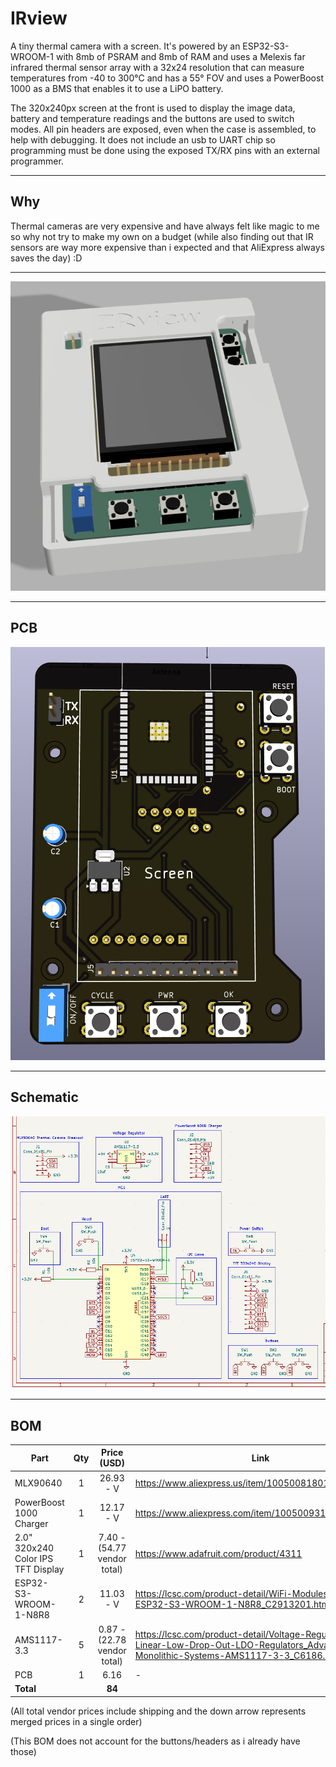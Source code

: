 # IRview

A tiny thermal camera with a screen. It's powered by an  ESP32-S3-WROOM-1 with 8mb of PSRAM and 8mb of RAM and uses a Melexis far infrared thermal sensor array with a 32x24 resolution that can measure temperatures from -40 to 300°C and has a 55° FOV and uses a PowerBoost 1000 as a BMS that enables it to use a LiPO battery.

The 320x240px screen at the front is used to display the image data, battery and temperature readings and the buttons are used to switch modes. All pin headers are exposed, even when the case is assembled, to help with debugging. It does not include an usb to UART chip so programming must be done using the exposed TX/RX pins with an external programmer.

---

## Why

Thermal cameras are very expensive and have always felt like magic to me so why not try to make my own on a budget (while also finding out that IR sensors are way more expensive than i expected and that AliExpress always saves the day) :D

---

![Final Render](images/image-9.png)

---

## PCB

![PCB](images/image-10.png)

---

## Schematic

![Schematic](images/image-12.png)

---

## BOM

| Part      | Qty | Price (USD) | Link |
| --------- | :-: | :---------: | ---- |
|  MLX90640 |  1  | 26.93 - V | https://www.aliexpress.us/item/1005008180135795.html |
| PowerBoost 1000 Charger |  1  | 12.17 - V | https://www.aliexpress.com/item/1005009316907106.html |
| 2.0" 320x240 Color IPS TFT Display |  1  | 7.40 - (54.77 vendor total) | https://www.adafruit.com/product/4311 |
| ESP32-S3-WROOM-1-N8R8 |  2  | 11.03 - V | https://lcsc.com/product-detail/WiFi-Modules_ESPRESSIF-ESP32-S3-WROOM-1-N8R8_C2913201.html |
| AMS1117-3.3 |  5  | 0.87 - (22.78 vendor total) | https://lcsc.com/product-detail/Voltage-Regulators-Linear-Low-Drop-Out-LDO-Regulators_Advanced-Monolithic-Systems-AMS1117-3-3_C6186.html |
| PCB |  1  | 6.16 | - |
| **Total** |     |  **84** |      |

(All total vendor prices include shipping and the down arrow represents merged prices in a single order)

(This BOM does not account for the buttons/headers as i already have those)
